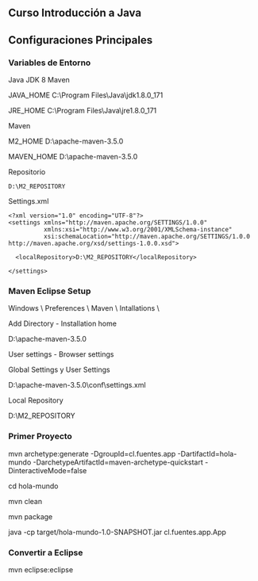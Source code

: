 ## Curso Introducción a Java

## Configuraciones Principales

### Variables de Entorno

Java JDK 8
Maven

JAVA_HOME
C:\Program Files\Java\jdk1.8.0_171

JRE_HOME
C:\Program Files\Java\jre1.8.0_171

Maven

M2_HOME
D:\apache-maven-3.5.0

MAVEN_HOME
D:\apache-maven-3.5.0

Repositorio
```
D:\M2_REPOSITORY
```
Settings.xml
```
<?xml version="1.0" encoding="UTF-8"?>
<settings xmlns="http://maven.apache.org/SETTINGS/1.0.0"
          xmlns:xsi="http://www.w3.org/2001/XMLSchema-instance"
          xsi:schemaLocation="http://maven.apache.org/SETTINGS/1.0.0 http://maven.apache.org/xsd/settings-1.0.0.xsd">
		  
  <localRepository>D:\M2_REPOSITORY</localRepository>

</settings>
```

### Maven Eclipse Setup

Windows \ Preferences \ Maven \ Intallations \

Add Directory - Installation home

D:\apache-maven-3.5.0

User settings - Browser settings 

Global Settings y User Settings

D:\apache-maven-3.5.0\conf\settings.xml

Local Repository

D:\M2_REPOSITORY


### Primer Proyecto

mvn archetype:generate -DgroupId=cl.fuentes.app
					   -DartifactId=hola-mundo
					   -DarchetypeArtifactId=maven-archetype-quickstart
					   -DinteractiveMode=false


cd hola-mundo
					   
mvn clean
					   
mvn package

java -cp target/hola-mundo-1.0-SNAPSHOT.jar cl.fuentes.app.App


### Convertir a Eclipse

mvn eclipse:eclipse



